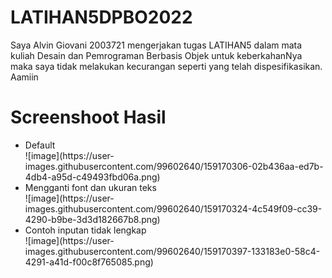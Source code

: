 # LATIHAN5DPBO2022

Saya Alvin Giovani 2003721 mengerjakan tugas LATIHAN5 dalam mata kuliah Desain dan Pemrograman Berbasis Objek untuk keberkahanNya maka saya tidak melakukan kecurangan seperti yang telah dispesifikasikan. Aamiin<br>

# Screenshoot Hasil
<ul>
  <li>
    Default <br>
    ![image](https://user-images.githubusercontent.com/99602640/159170306-02b436aa-ed7b-4db4-a95d-c49493fbd06a.png)

  </li>
  
  <li>
    Mengganti font dan ukuran teks <br>
    ![image](https://user-images.githubusercontent.com/99602640/159170324-4c549f09-cc39-4290-b9be-3d3d182667b8.png)
  </li>
  
  <li>
    Contoh inputan tidak lengkap <br>
    ![image](https://user-images.githubusercontent.com/99602640/159170397-133183e0-58c4-4291-a41d-f00c8f765085.png)
  </li>
    
  
</ul>
